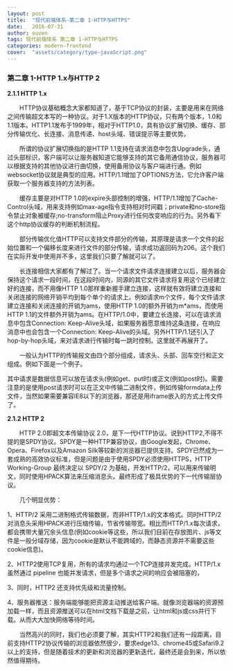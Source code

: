 ```yaml
---
layout: post
title:  "现代前端体系-第二章 1-HTTP与HTTPS"
date:   2016-07-31
author: ouven
tags: 现代前端体系 第二章 1-HTTP与HTTPS
categories: modern-frontend
cover:  "assets/category/type-javaScript.png"
---
```


### 第二章 1-HTTP 1.x与HTTP 2

**2.1.1 HTTP 1.x**

&emsp;&emsp;HTTP协议基础概念大家都知道了，基于TCP协议的封装，主要是用来在网络之间传输超文本写的一种协议。对于1.X版本的HTTP协议，只有两个版本，1.0和1.1版本。HTTP1.1发布于1999年，相对于HTTP1.0，具有协议扩展切换、缓存、部分传输优化、长连接、消息传递、host头域、错误提示等主要优势。

&emsp;&emsp;所谓的协议扩展切换指的是HTTP 1.1支持在请求消息中包含Upgrade头，通过头部标识，客户端可以让服务器知道它能够支持的其它备用通信协议，服务器可以根据支持的其他协议进行曲切换，使用备用协议与客户端进行通。例如websocket协议就是典型的应用。HTTP/1.1增加了OPTIONS方法，它允许客户端获取一个服务器支持的方法列表。

&emsp;&emsp;缓存主要是对HTTP 1.0的expire头部控制的增强，HTTP/1.1增加了Cache-Control头域，用来支持例如max-age指令支持相对时间戳；private和no-store指令禁止对象被缓存;no-transform阻止Proxy进行任何改变响应的行为。另外看下这个http协议缓存的判断机制流程。

&emsp;&emsp;部分传输优化值HTTP可以支持文件部分的传输，其原理是请求一个文件的起始位置和一个偏移长度来进行文件的部分传输，请求成功返回码为206。这个我们在实际开发中使用并不多，这里我们只要了解就可以了。

&emsp;&emsp;长连接相信大家都有了解过了。当一个请求文件请求连接建立以后，服务器会保持这个请求一段时间，在这段时间内，同源的其它文件请求将复用这个已经建立好的连接，而不用像HTTP 1.0那样重新握手建立连接，这样就有效将建立连接和关闭连接的网络开销平均到每个单个的请求上。例如请求m个文件，每个文件请求建立连接和关闭连接的开销为ams，使用HTTP 1.0的额外开销为m*ams，而使用HTTP 1.1的文件额外开销为ams。在HTTP/1.0中，要建立长连接，可以在请求消息中包含Connection: Keep-Alive头域，如果服务器愿意维持这条连接，在响应消息中也会包含一个Connection: Keep-Alive的头域。另外HTTP/1.1还引入了hop-by-hop头域，来对请求进行传输时每一跳时控制。这里就不再展开了。


&emsp;&emsp;一般认为HTTP的传输报文由四个部分组成，请求头、头部、回车空行和正文组成。例如下面是一个例子。

其中请求是数据信息可以放在请求头(例如get、put时)或正文(例如post时)。需要注意的是使用post请求时可以在正文中传输二进制文件，例如传输formdata上传文件，当然如果需要兼容IE8以下的浏览器，那还是用iframe嵌入的方式上传文件了。

**2.1.2 HTTP 2**

&emsp;&emsp;HTTP 2.0即超文本传输协议 2.0，是下一代HTTP协议。说到HTTP2,不得不提的是SPDY协议。SPDY是一种HTTP兼容协议，由Google发起，Chrome、Opera、Firefox以及Amazon Silk等较新的浏览器已提供支持。SPDY已然成为一套成熟的高效协议标准，但是问题是由于使用SPDY必须使用HTTPS，HTTP Working-Group 最终决定以 SPDY/2 为基础，开发HTTP/2，可以用来传输明文，同时使用HPACK算法来压缩消息头。最终形成了极具优势的下一代传输层协议。

&emsp;&emsp;几个明显优势：

1、HTTP/2 采用二进制格式传输数据，而非HTTP/1.x的文本格式。同时HTTP/2对消息头采用HPACK进行压缩传输，节省传输带宽。相比而HTTP/1.x每次请求，都会携带大量冗余头信息(例如cookie等这些，所以我们目前在存放图片、js等文件是一般分域存储，因为cookie是默认不能跨域的，而静态资源并不需要这些cookie信息)。

2、HTTP2使用TCP复用，所有的请求均通过一个TCP连接并发完成。HTTP/1.x 虽然通过 pipeline 也能并发请求，但是多个请求之间的响应会被阻塞的，

3、同时，HTTP2 还支持优先级和流量控制。

4、服务器推送：服务端能够能把资源主动推送给客户端。就像浏览器端的资源预加载一样，而且资源推送可以在html文档下载是之前，让html和js或css并行下载。从而大大加快网络等待时间。

&emsp;&emsp;当然高兴的同时，我们也必须要了解，其实HTTP2和我们还有一段距离，目前支持HTTP2协议传输的浏览器依然很少，要求edge13、chrome45或Safari9.2以上的支持，但是随着技术的更新和浏览器的更新迭代，最终还是会到来，所以依然值得期待。

